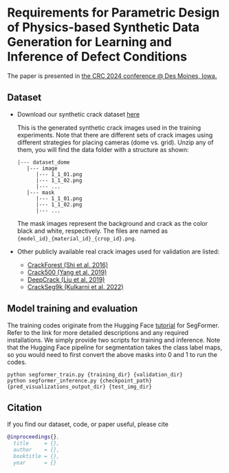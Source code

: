 # Requirements for Parametric Design of Physics-based Synthetic Data Generation for Learning and Inference of Defect Conditions
The paper is presented in [the CRC 2024 conference @ Des Moines, Iowa.](#citation)

## Dataset

* Download our synthetic crack dataset [here](https://drive.google.com/drive/folders/1wc5jiEJ1cVaDnWYtZxB0zPIdWyUE-7Hv?usp=sharing)

    This is the generated synthetic crack images used in the training experiments. Note that there are different sets of crack images using different strategies for placing cameras (dome vs. grid). Unzip any of them, you will find the data folder with a structure as shown:
    ```
    |--- dataset_dome
       |--- image
          |--- 1_1_01.png
          |--- 1_1_02.png
          |--- ...
       |--- mask
          |--- 1_1_01.png
          |--- 1_1_02.png
          |--- ...
    ```

    The mask images represent the background and crack as the color black and white, respectively. The files are named as `{model_id}_{material_id}_{crop_id}.png`.

* Other publicly available real crack images used for validation are listed:
    * [CrackForest (Shi et al. 2016)](https://github.com/cuilimeng/CrackForest-dataset/tree/master)
    * [Crack500 (Yang et al. 2019)](https://www.kaggle.com/datasets/pauldavid22/crack50020220509t090436z001)
    * [DeepCrack (Liu et al. 2019)](https://github.com/yhlleo/DeepCrack)
    * [CrackSeg9k (Kulkarni et al. 2022)](https://dataverse.harvard.edu/dataset.xhtml?persistentId=doi:10.7910/DVN/EGIEBY)

## Model training and evaluation

The training codes originate from the Hugging Face [tutorial](https://huggingface.co/docs/transformers/en/tasks/semantic_segmentation) for SegFormer. Refer to the link for more detailed descriptions and any required installations. We simply provide two scripts for training and inference. Note that the Hugging Face pipeline for segmentation takes the class label maps, so you would need to first convert the above masks into 0 and 1 to run the codes.

```
python segformer_train.py {training_dir} {validation_dir}
python segformer_inference.py {checkpoint_path} {pred_visualizations_output_dir} {test_img_dir}
```

## Citation
If you find our dataset, code, or paper useful, please cite
```bibtex
@inproceedings{},
  title     = {},
  author    = {},
  booktitle = {},
  year      = {}
```